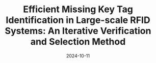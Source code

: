 ---
title: "Efficient Missing Key Tag Identification in Large-scale RFID Systems: An Iterative Verification and Selection Method"
authors:
- Jiangjin Yin
- Xin Xie
- Hangyu Mao
- Song Guo


date: "2024-10-11"
# doi: "10.1109/TNSE.2022.3141728"

# Publication type.
# 1 = Conference paper; 2 = Journal article;
# 3 = Preprint Paper; 4 = Report; 5 = Book; 6 = Book section;
# 7 = Thesis; 8 = Patent
publication_types: ["2"]

# Publication name and optional abbreviated publication name.
publication: IEEE Transactions on Mobile Computing (TMC) (CCF-A)
# publication_short: "TNSE (JCR-Q1)"

# url_pdf: https://www.computer.org/csdl/journal/tm/5555/01/10382540/1TxRxQljO5a
# url_code: ''
# url_dataset: ''
# url_poster: ''
# url_project: ''
# url_slides: ''
# url_video: ''

---